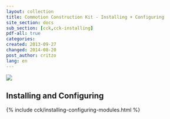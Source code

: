 ```yaml
---
layout: collection
title: Commotion Construction Kit - Installing + Configuring
site_section: docs
sub_section: [cck,cck-installing]
pdf-all: true
categories: 
created: 2013-09-27
changed: 2014-08-20
post_author: critzo
lang: en
---
```

<p><img src="/files/CCK_CommonConfigs_Intro.png"><p>
<section>
<h2>Installing and Configuring</h2>
{% include cck/installing-configuring-modules.html %}
</section>
 
